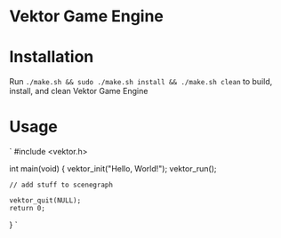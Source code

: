 Vektor Game Engine
==============

Installation
==============

Run `./make.sh && sudo ./make.sh install && ./make.sh clean` to build, install, and clean Vektor Game Engine

Usage
==============
`
#include <vektor.h>

int main(void)
{
	vektor_init("Hello, World!");
	vektor_run();

	// add stuff to scenegraph

	vektor_quit(NULL);
	return 0;
}
`
